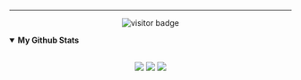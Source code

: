 

---
<p align="center">
  <img src="https://visitor-badge.glitch.me/badge?page_id=infzer.infzer" alt="visitor badge"/>
</p>

<details open>
 <summary><b>My Github Stats</b></summary>
<br>
<p align = "center">
  <img src = "https://github-readme-stats.vercel.app/api?username=infzer&show_icons=true&theme=synthwave&line_height=27">
  <img src = "https://github-readme-stats.vercel.app/api/top-langs/?username=infzer&show_icons=true&theme=synthwave&line_height=27">
  <img src = "https://github-readme-stats.vercel.app/api/wakatime?username=infzer&show_icons=true&theme=synthwave&line_height=27">
</p>
</details>


<!--START_SECTION:waka-->
<!--END_SECTION:waka-->

